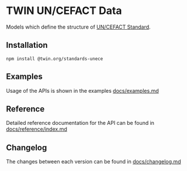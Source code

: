 # TWIN UN/CEFACT Data

Models which define the structure of [UN/CEFACT Standard](https://vocabulary.uncefact.org/).

## Installation

```shell
npm install @twin.org/standards-unece
```

## Examples

Usage of the APIs is shown in the examples [docs/examples.md](docs/examples.md)

## Reference

Detailed reference documentation for the API can be found in [docs/reference/index.md](docs/reference/index.md)

## Changelog

The changes between each version can be found in [docs/changelog.md](docs/changelog.md)
